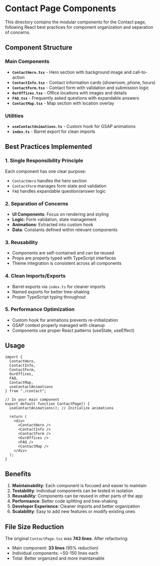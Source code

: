 # Contact Page Components

This directory contains the modular components for the Contact page, following React best practices for component organization and separation of concerns.

## Component Structure

### Main Components

- **`ContactHero.tsx`** - Hero section with background image and call-to-action
- **`ContactInfo.tsx`** - Contact information cards (showroom, phone, hours)
- **`ContactForm.tsx`** - Contact form with validation and submission logic
- **`OurOffices.tsx`** - Office locations with images and details
- **`FAQ.tsx`** - Frequently asked questions with expandable answers
- **`ContactMap.tsx`** - Map section with location overlay

### Utilities

- **`useContactAnimations.ts`** - Custom hook for GSAP animations
- **`index.ts`** - Barrel export for clean imports

## Best Practices Implemented

### 1. Single Responsibility Principle
Each component has one clear purpose:
- `ContactHero` handles the hero section
- `ContactForm` manages form state and validation
- `FAQ` handles expandable question/answer logic

### 2. Separation of Concerns
- **UI Components**: Focus on rendering and styling
- **Logic**: Form validation, state management
- **Animations**: Extracted into custom hook
- **Data**: Constants defined within relevant components

### 3. Reusability
- Components are self-contained and can be reused
- Props are properly typed with TypeScript interfaces
- Theme integration is consistent across all components

### 4. Clean Imports/Exports
- Barrel exports via `index.ts` for cleaner imports
- Named exports for better tree-shaking
- Proper TypeScript typing throughout

### 5. Performance Optimization
- Custom hook for animations prevents re-initialization
- GSAP context properly managed with cleanup
- Components use proper React patterns (useState, useEffect)

## Usage

```tsx
import {
  ContactHero,
  ContactInfo,
  ContactForm,
  OurOffices,
  FAQ,
  ContactMap,
  useContactAnimations
} from "./contact";

// In your main component
export default function ContactPage() {
  useContactAnimations(); // Initialize animations
  
  return (
    <div>
      <ContactHero />
      <ContactInfo />
      <ContactForm />
      <OurOffices />
      <FAQ />
      <ContactMap />
    </div>
  );
}
```

## Benefits

1. **Maintainability**: Each component is focused and easier to maintain
2. **Testability**: Individual components can be tested in isolation
3. **Reusability**: Components can be reused in other parts of the app
4. **Performance**: Better code splitting and tree-shaking
5. **Developer Experience**: Cleaner imports and better organization
6. **Scalability**: Easy to add new features or modify existing ones

## File Size Reduction

The original `ContactPage.tsx` was **743 lines**. After refactoring:
- Main component: **33 lines** (95% reduction)
- Individual components: ~50-150 lines each
- Total: Better organized and more maintainable

